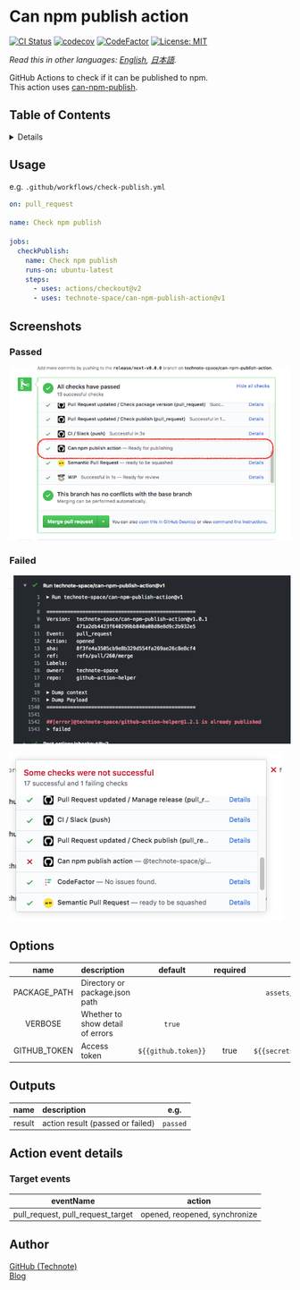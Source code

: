 # Can npm publish action

[![CI Status](https://github.com/technote-space/can-npm-publish-action/workflows/CI/badge.svg)](https://github.com/technote-space/can-npm-publish-action/actions)
[![codecov](https://codecov.io/gh/technote-space/can-npm-publish-action/branch/master/graph/badge.svg)](https://codecov.io/gh/technote-space/can-npm-publish-action)
[![CodeFactor](https://www.codefactor.io/repository/github/technote-space/can-npm-publish-action/badge)](https://www.codefactor.io/repository/github/technote-space/can-npm-publish-action)
[![License: MIT](https://img.shields.io/badge/License-MIT-blue.svg)](https://github.com/technote-space/can-npm-publish-action/blob/master/LICENSE)

*Read this in other languages: [English](README.md), [日本語](README.ja.md).*

GitHub Actions to check if it can be published to npm.  
This action uses [can-npm-publish](https://github.com/azu/can-npm-publish).

## Table of Contents

<!-- START doctoc generated TOC please keep comment here to allow auto update -->
<!-- DON'T EDIT THIS SECTION, INSTEAD RE-RUN doctoc TO UPDATE -->
<details>
<summary>Details</summary>

- [Usage](#usage)
- [Screenshots](#screenshots)
  - [Passed](#passed)
  - [Failed](#failed)
- [Options](#options)
- [Outputs](#outputs)
- [Action event details](#action-event-details)
  - [Target events](#target-events)
- [Author](#author)

</details>
<!-- END doctoc generated TOC please keep comment here to allow auto update -->

## Usage
e.g. `.github/workflows/check-publish.yml`
```yaml
on: pull_request

name: Check npm publish

jobs:
  checkPublish:
    name: Check npm publish
    runs-on: ubuntu-latest
    steps:
      - uses: actions/checkout@v2
      - uses: technote-space/can-npm-publish-action@v1
```

## Screenshots
### Passed
![Checks](https://raw.githubusercontent.com/technote-space/can-npm-publish-action/images/screenshot-1.png)

### Failed
![Error1](https://raw.githubusercontent.com/technote-space/can-npm-publish-action/images/screenshot-2.png)

![Error2](https://raw.githubusercontent.com/technote-space/can-npm-publish-action/images/screenshot-3.png)

## Options
| name | description | default | required | e.g. |
|:---:|:---|:---:|:---:|:---:|
| PACKAGE_PATH | Directory or package.json path | | | `assets/package.json` |
| VERBOSE | Whether to show detail of errors | `true` | | `false` |
| GITHUB_TOKEN | Access token | `${{github.token}}` | true | `${{secrets.ACCESS_TOKEN}}` |

## Outputs
| name | description | e.g. |
|:---:|:---|:---:|
| result | action result (passed or failed) | `passed` |

## Action event details
### Target events
| eventName | action |
|:---:|:---:|
|pull_request, pull_request_target|opened, reopened, synchronize|

## Author
[GitHub (Technote)](https://github.com/technote-space)  
[Blog](https://technote.space)
